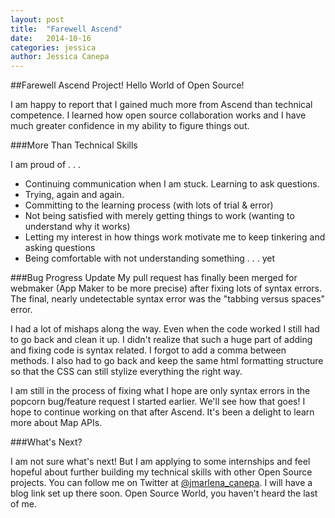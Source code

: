```yaml
---
layout: post
title:  "Farewell Ascend"
date:   2014-10-16
categories: jessica
author: Jessica Canepa
---
```


##Farewell Ascend Project! Hello World of Open Source! 

I am happy to report that I gained much more from Ascend than technical competence. I learned how open source collaboration works and I have much greater confidence in my ability to figure things out.  

###More Than Technical Skills 

I am proud of . . . 

* Continuing communication when I am stuck. Learning to ask questions. 
* Trying, again and again. 
* Committing to the learning process (with lots of trial & error)
* Not being satisfied with merely getting things to work (wanting to understand why it works) 
* Letting my interest in how things work motivate me to keep tinkering and asking questions
* Being comfortable with not understanding something . . . yet 

###Bug Progress Update 
My pull request has finally been merged for webmaker (App Maker to be more precise) after fixing lots of syntax errors. The final, nearly undetectable syntax error was the "tabbing versus spaces" error. 

I had a lot of mishaps along the way. Even when the code worked I still had to go back and clean it up.  I didn't realize that such a huge part of adding and fixing code is syntax related. I forgot to add a comma between methods. I also had to go back and keep the same html formatting structure so that the CSS can still stylize everything the right way. 

I am still in the process of fixing what I hope are only syntax errors in the popcorn bug/feature request I started earlier. We'll see how that goes! I hope to continue working on that after Ascend. It's been a delight to learn more about Map APIs. 

###What's Next? 

I am not sure what's next! But I am applying to some internships and feel hopeful about further building my technical skills with other Open Source projects. You can follow me on Twitter at [@jmarlena_canepa](https://twitter.com/jmarlena_canepa). I will have a blog link set up there soon. Open Source World, you haven't heard the last of me. 






